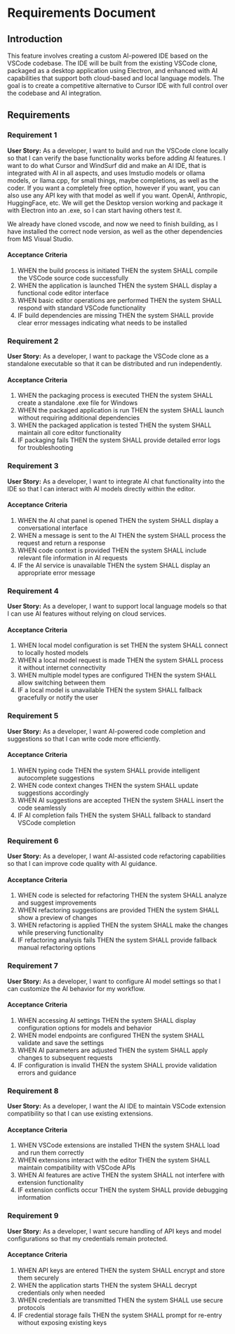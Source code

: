 # Requirements Document

## Introduction

This feature involves creating a custom AI-powered IDE based on the VSCode codebase. The IDE will be built from the existing VSCode clone, packaged as a desktop application using Electron, and enhanced with AI capabilities that support both cloud-based and local language models. The goal is to create a competitive alternative to Cursor IDE with full control over the codebase and AI integration.

## Requirements

### Requirement 1

**User Story:** As a developer, I want to build and run the VSCode clone locally so that I can verify the base functionality works before adding AI features.  I want to do what Cursor and WindSurf did and make an AI IDE, that is integrated with AI in all aspects, and uses lmstudio models or ollama models, or llama.cpp, for small things, maybe completions, as well as the coder.  If you want a completely free option, however if you want, you can also use any API key with that model as well if you want.  OpenAI, Anthropic, HuggingFace, etc.  We will get the Desktop version working and package it with Electron into an .exe, so I can start having others test it.

We already have cloned vscode, and now we need to finish building, as I have installed the correct node version, as well as the other dependencies from MS Visual Studio.

#### Acceptance Criteria

1. WHEN the build process is initiated THEN the system SHALL compile the VSCode source code successfully
2. WHEN the application is launched THEN the system SHALL display a functional code editor interface
3. WHEN basic editor operations are performed THEN the system SHALL respond with standard VSCode functionality
4. IF build dependencies are missing THEN the system SHALL provide clear error messages indicating what needs to be installed

### Requirement 2

**User Story:** As a developer, I want to package the VSCode clone as a standalone executable so that it can be distributed and run independently.

#### Acceptance Criteria

1. WHEN the packaging process is executed THEN the system SHALL create a standalone .exe file for Windows
2. WHEN the packaged application is run THEN the system SHALL launch without requiring additional dependencies
3. WHEN the packaged application is tested THEN the system SHALL maintain all core editor functionality
4. IF packaging fails THEN the system SHALL provide detailed error logs for troubleshooting

### Requirement 3

**User Story:** As a developer, I want to integrate AI chat functionality into the IDE so that I can interact with AI models directly within the editor.

#### Acceptance Criteria

1. WHEN the AI chat panel is opened THEN the system SHALL display a conversational interface
2. WHEN a message is sent to the AI THEN the system SHALL process the request and return a response
3. WHEN code context is provided THEN the system SHALL include relevant file information in AI requests
4. IF the AI service is unavailable THEN the system SHALL display an appropriate error message

### Requirement 4

**User Story:** As a developer, I want to support local language models so that I can use AI features without relying on cloud services.

#### Acceptance Criteria

1. WHEN local model configuration is set THEN the system SHALL connect to locally hosted models
2. WHEN a local model request is made THEN the system SHALL process it without internet connectivity
3. WHEN multiple model types are configured THEN the system SHALL allow switching between them
4. IF a local model is unavailable THEN the system SHALL fallback gracefully or notify the user

### Requirement 5

**User Story:** As a developer, I want AI-powered code completion and suggestions so that I can write code more efficiently.

#### Acceptance Criteria

1. WHEN typing code THEN the system SHALL provide intelligent autocomplete suggestions
2. WHEN code context changes THEN the system SHALL update suggestions accordingly
3. WHEN AI suggestions are accepted THEN the system SHALL insert the code seamlessly
4. IF AI completion fails THEN the system SHALL fallback to standard VSCode completion

### Requirement 6

**User Story:** As a developer, I want AI-assisted code refactoring capabilities so that I can improve code quality with AI guidance.

#### Acceptance Criteria

1. WHEN code is selected for refactoring THEN the system SHALL analyze and suggest improvements
2. WHEN refactoring suggestions are provided THEN the system SHALL show a preview of changes
3. WHEN refactoring is applied THEN the system SHALL make the changes while preserving functionality
4. IF refactoring analysis fails THEN the system SHALL provide fallback manual refactoring options

### Requirement 7

**User Story:** As a developer, I want to configure AI model settings so that I can customize the AI behavior for my workflow.

#### Acceptance Criteria

1. WHEN accessing AI settings THEN the system SHALL display configuration options for models and behavior
2. WHEN model endpoints are configured THEN the system SHALL validate and save the settings
3. WHEN AI parameters are adjusted THEN the system SHALL apply changes to subsequent requests
4. IF configuration is invalid THEN the system SHALL provide validation errors and guidance

### Requirement 8

**User Story:** As a developer, I want the AI IDE to maintain VSCode extension compatibility so that I can use existing extensions.

#### Acceptance Criteria

1. WHEN VSCode extensions are installed THEN the system SHALL load and run them correctly
2. WHEN extensions interact with the editor THEN the system SHALL maintain compatibility with VSCode APIs
3. WHEN AI features are active THEN the system SHALL not interfere with extension functionality
4. IF extension conflicts occur THEN the system SHALL provide debugging information

### Requirement 9

**User Story:** As a developer, I want secure handling of API keys and model configurations so that my credentials remain protected.

#### Acceptance Criteria

1. WHEN API keys are entered THEN the system SHALL encrypt and store them securely
2. WHEN the application starts THEN the system SHALL decrypt credentials only when needed
3. WHEN credentials are transmitted THEN the system SHALL use secure protocols
4. IF credential storage fails THEN the system SHALL prompt for re-entry without exposing existing keys
